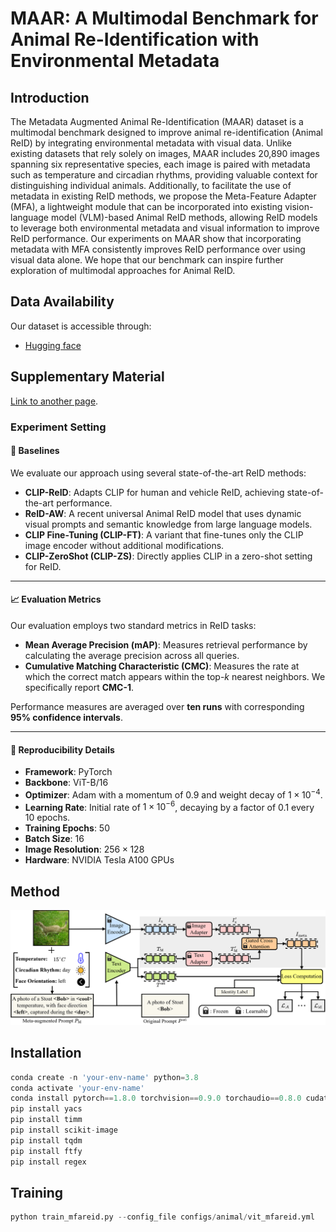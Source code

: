 ﻿# MAAR: A Multimodal Benchmark for Animal Re-Identification with Environmental Metadata

## Introduction
The Metadata Augmented Animal Re-Identification (MAAR) dataset is a multimodal benchmark designed to improve animal re-identification (Animal ReID) by integrating environmental metadata with visual data. Unlike existing datasets that rely solely on images, MAAR includes 20,890 images spanning six representative species, each image is paired with metadata such as temperature and circadian rhythms, providing valuable context for distinguishing individual animals. Additionally, to facilitate the use of metadata in existing ReID methods, we propose the Meta-Feature Adapter (MFA), a lightweight module that can be incorporated into existing vision-language model (VLM)-based Animal ReID methods, allowing ReID models to leverage both environmental metadata and visual information to improve ReID performance. Our experiments on MAAR show that incorporating metadata with MFA consistently improves ReID performance over using visual data alone. We hope that our benchmark can inspire further exploration of multimodal approaches for Animal ReID.

## Data Availability
Our dataset is accessible through:
* [Hugging face](https://huggingface.co/datasets/uqtwei2/PlantWild)

## Supplementary Material
[Link to another page](./supplementary-material.html).
### Experiment Setting
#### 🚀 Baselines
We evaluate our approach using several state-of-the-art ReID methods:

- **CLIP-ReID**: Adapts CLIP for human and vehicle ReID, achieving state-of-the-art performance.  
- **ReID-AW**: A recent universal Animal ReID model that uses dynamic visual prompts and semantic knowledge from large language models.  
- **CLIP Fine-Tuning (CLIP-FT)**: A variant that fine-tunes only the CLIP image encoder without additional modifications.  
- **CLIP-ZeroShot (CLIP-ZS)**: Directly applies CLIP in a zero-shot setting for ReID.
---
#### 📈 Evaluation Metrics
Our evaluation employs two standard metrics in ReID tasks:

- **Mean Average Precision (mAP)**: Measures retrieval performance by calculating the average precision across all queries.  
- **Cumulative Matching Characteristic (CMC)**: Measures the rate at which the correct match appears within the top-$k$ nearest neighbors. We specifically report **CMC-1**.

Performance measures are averaged over **ten runs** with corresponding **95% confidence intervals**.

---
#### 📝 Reproducibility Details
- **Framework**: PyTorch  
- **Backbone**: ViT-B/16  
- **Optimizer**: Adam with a momentum of 0.9 and weight decay of $1 \times 10^{-4}$.  
- **Learning Rate**: Initial rate of $1 \times 10^{-6}$, decaying by a factor of 0.1 every 10 epochs.  
- **Training Epochs**: 50  
- **Batch Size**: 16  
- **Image Resolution**: $256 \times 128$  
- **Hardware**: NVIDIA Tesla A100 GPUs  




## Method
![MFA Architecture](fig/MFA.png)

## Installation
```python
conda create -n 'your-env-name' python=3.8
conda activate 'your-env-name'
conda install pytorch==1.8.0 torchvision==0.9.0 torchaudio==0.8.0 cudatoolkit=10.2 -c pytorch
pip install yacs
pip install timm
pip install scikit-image
pip install tqdm
pip install ftfy
pip install regex
```

## Training
```python
python train_mfareid.py --config_file configs/animal/vit_mfareid.yml
```
<!-- For inquiries about early access to the dataset for research purposes, please contact [contact information]. -->